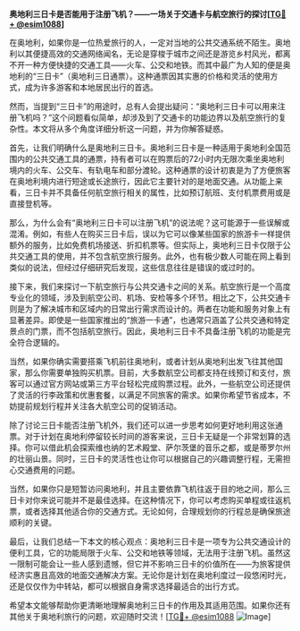 **奥地利三日卡是否能用于注册飞机？——一场关于交通卡与航空旅行的探讨[[TG💪+ @esim1088](https://t.me/s/esim1088)]**

在奥地利，如果你是一位热爱旅行的人，一定对当地的公共交通系统不陌生。奥地利以其便捷高效的交通网络闻名，无论是穿梭于城市之间还是游览乡村风光，都离不开一种方便快捷的交通工具——火车、公交和地铁。而其中最广为人知的便是奥地利的“三日卡”（奥地利三日通票）。这种通票因其实惠的价格和灵活的使用方式，成为许多游客和本地居民出行的首选。

然而，当提到“三日卡”的用途时，总有人会提出疑问：“奥地利三日卡可以用来注册飞机吗？”这个问题看似简单，却涉及到了交通卡的功能边界以及航空旅行的复杂性。本文将从多个角度详细分析这一问题，并为你解答疑惑。

首先，让我们明确什么是奥地利三日卡。奥地利三日卡是一种适用于奥地利全国范围内的公共交通工具的通票，持有者可以在购票后的72小时内无限次乘坐奥地利境内的火车、公交车、有轨电车和部分渡轮。这种通票的设计初衷是为了方便旅客在奥地利境内进行短途或长途旅行，因此它主要针对的是地面交通。从功能上来看，三日卡并不具备任何航空旅行相关的属性，比如预订航班、支付机票费用或是直接登机等。

那么，为什么会有“奥地利三日卡可以注册飞机”的说法呢？这可能源于一些误解或混淆。例如，有些人在购买三日卡后，误以为它可以像某些国家的旅游卡一样提供额外的服务，比如免费机场接送、折扣机票等。但实际上，奥地利三日卡仅限于公共交通工具的使用，并不包含航空旅行服务。此外，也有极少数人可能在网上看到类似的说法，但经过仔细研究后发现，这些信息往往是错误的或过时的。

接下来，我们来探讨一下航空旅行与公共交通卡之间的关系。航空旅行是一个高度专业化的领域，涉及到航空公司、机场、安检等多个环节。相比之下，公共交通卡则是为了解决城市和区域内的日常出行需求而设计的。两者在功能和服务对象上有显著差异。即使是一些国家推出的“旅游一卡通”，也通常只涵盖了公共交通和特定景点的门票，而不包括航空旅行。因此，奥地利三日卡不具备注册飞机的功能是完全符合逻辑的。

当然，如果你确实需要搭乘飞机前往奥地利，或者计划从奥地利出发飞往其他国家，那么你需要单独购买机票。目前，大多数航空公司都支持在线预订和支付，旅客可以通过官方网站或第三方平台轻松完成购票过程。此外，一些航空公司还提供了灵活的行李政策和优惠套餐，以满足不同旅客的需求。如果你希望节省成本，不妨提前规划行程并关注各大航空公司的促销活动。

除了讨论三日卡能否注册飞机外，我们还可以进一步思考如何更好地利用这张通票。对于计划在奥地利停留较长时间的游客来说，三日卡无疑是一个非常划算的选择。你可以借此机会探索维也纳的艺术殿堂、萨尔茨堡的音乐之都，或是蒂罗尔州的壮丽山景。同时，三日卡的灵活性也让你可以根据自己的兴趣调整行程，无需担心交通费用的问题。

当然，如果你只是短暂访问奥地利，并且主要依靠飞机往返于目的地之间，那么三日卡对你来说可能并不是最佳选择。在这种情况下，你可以考虑购买单程或往返机票，或者选择其他适合你的交通方式。无论如何，合理规划你的行程总是确保旅途顺利的关键。

最后，让我们总结一下本文的核心观点：奥地利三日卡是一项专为公共交通设计的便利工具，它的功能局限于火车、公交和地铁等领域，无法用于注册飞机。虽然这一限制可能会让一些人感到遗憾，但它并不影响三日卡的价值所在——为旅客提供经济实惠且高效的地面交通解决方案。无论你是计划在奥地利度过一段悠闲时光，还是仅仅作为中转站，都可以根据自身需求选择最适合的出行方式。

希望本文能够帮助你更清晰地理解奥地利三日卡的作用及其适用范围。如果你还有其他关于奥地利旅行的问题，欢迎随时交流！[[TG💪+ @esim1088](https://t.me/s/esim1088) ![Image](https://i.postimg.cc/4NQfJmqS/Snipaste-2025-05-13-00-14-12.png)]